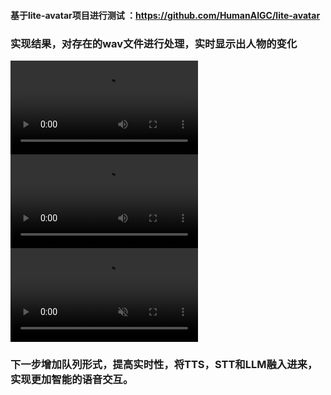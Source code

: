 #### 基于lite-avatar项目进行测试 ：https://github.com/HumanAIGC/lite-avatar

### 实现结果，对存在的wav文件进行处理，实时显示出人物的变化

![效果演示](1.mp4)
![效果演示](2.mp4)
<video src="1.mp4" controls autoplay muted loop ></video>

### 下一步增加队列形式，提高实时性，将TTS，STT和LLM融入进来，实现更加智能的语音交互。